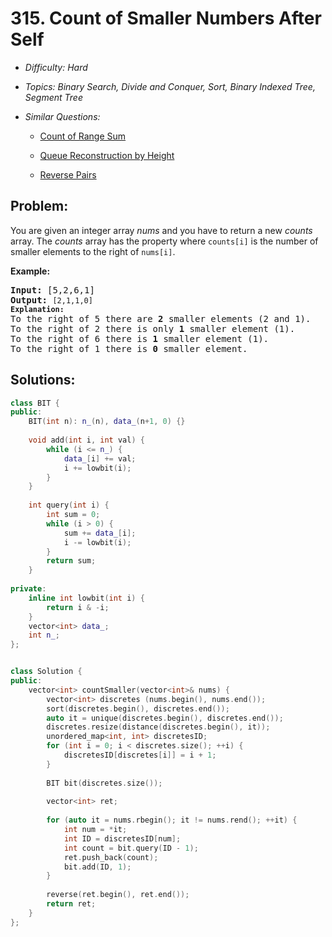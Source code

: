 # 315. Count of Smaller Numbers After Self

* *Difficulty: Hard*

* *Topics: Binary Search, Divide and Conquer, Sort, Binary Indexed Tree, Segment Tree*

* *Similar Questions:*

  * [Count of Range Sum](./tests/count-of-smaller-numbers-after-self.md)

  * [Queue Reconstruction by Height](./tests/count-of-smaller-numbers-after-self.md)

  * [Reverse Pairs](./tests/count-of-smaller-numbers-after-self.md)

## Problem:

<p>You are given an integer array <i>nums</i> and you have to return a new <i>counts</i> array. The <i>counts</i> array has the property where <code>counts[i]</code> is the number of smaller elements to the right of <code>nums[i]</code>.</p>

<p><b>Example:</b></p>

<pre>
<strong>Input:</strong> [5,2,6,1]
<strong>Output:</strong> <code>[2,1,1,0] 
<strong>Explanation:</strong></code>
To the right of 5 there are <b>2</b> smaller elements (2 and 1).
To the right of 2 there is only <b>1</b> smaller element (1).
To the right of 6 there is <b>1</b> smaller element (1).
To the right of 1 there is <b>0</b> smaller element.
</pre>
## Solutions:

```c++
class BIT {
public:
    BIT(int n): n_(n), data_(n+1, 0) {}
        
    void add(int i, int val) {
        while (i <= n_) {
            data_[i] += val;
            i += lowbit(i);
        }
    }
    
    int query(int i) {
        int sum = 0;
        while (i > 0) {
            sum += data_[i];
            i -= lowbit(i);
        }
        return sum;
    }
        
private:
    inline int lowbit(int i) {
        return i & -i;
    }
    vector<int> data_;
    int n_;
};


class Solution {
public:
    vector<int> countSmaller(vector<int>& nums) {
        vector<int> discretes (nums.begin(), nums.end());
        sort(discretes.begin(), discretes.end());
        auto it = unique(discretes.begin(), discretes.end());
        discretes.resize(distance(discretes.begin(), it));
        unordered_map<int, int> discretesID;
        for (int i = 0; i < discretes.size(); ++i) {
            discretesID[discretes[i]] = i + 1;
        }
        
        BIT bit(discretes.size());
        
        vector<int> ret;
        
        for (auto it = nums.rbegin(); it != nums.rend(); ++it) {
            int num = *it;
            int ID = discretesID[num];
            int count = bit.query(ID - 1);
            ret.push_back(count);
            bit.add(ID, 1);
        }
        
        reverse(ret.begin(), ret.end());
        return ret;
    }
};
```
